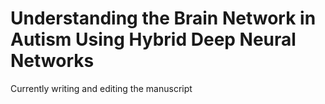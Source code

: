 # Understanding the Brain Network in Autism Using Hybrid Deep Neural Networks  
Currently writing and editing the manuscript

